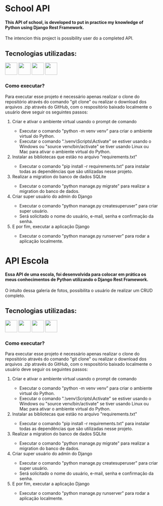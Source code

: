 # School API 
#### This API of school, is developed to put in practice my knowledge of Python using Django Rest Framework.
<div>
  <p>The intencion this project is possibility user do a completed API.</p>
</div>

## Tecnologias utilizadas:
<div>
  <img src="https://cdn.jsdelivr.net/gh/devicons/devicon@latest/icons/python/python-original.svg" width="40" height="40" />
  <img src="https://cdn.jsdelivr.net/gh/devicons/devicon@latest/icons/django/django-plain.svg" width="40" height="40" />
  <img src="https://cdn.jsdelivr.net/gh/devicons/devicon@latest/icons/djangorest/djangorest-original.svg" width="40" height="40" />     
  <img src="https://cdn.jsdelivr.net/gh/devicons/devicon@latest/icons/sqlite/sqlite-original.svg" width="40" height="40" />
</div>

### Como executar?
<div>
  <p>Para executar esse projeto é necessário apenas realizar o clone do repositório através do comando "git clone" ou realizar o download dos arquivos .zip através do GitHub, com o respositório baixado localmente o usuário deve seguir os seguintes passos:</p>
  <ol>
    <li>Criar e ativar o ambiente virtual usando o prompt de comando</li>
    <ul>
      <li>Executar o comando "python -m venv venv" para criar o ambiente virtual do Python.</li>
      <li>Executar o comando ".\venv\Scripts\Activate" se estiver usando o Windows ou "source venv/bin/activate" se tiver usando Linux ou Mac para ativar o ambiente virtual do Python.</li>
    </ul>
    <li>Instalar as bibliotecas que estão no arquivo "requirements.txt"</li>
    <ul>
      <li>Executar o comando "pip install -r requirements.txt" para instalar todas as dependências que são utilizadas nesse projeto.</li>
    </ul>
    <li>Realizar a migration do banco de dados SQLite</li>
      <ul>
        <li>Executar o comando "python manage.py migrate" para realizar a migration do banco de dados.</li>
      </ul>
    <li>Criar super usuário do admin do Django</li>
      <ul>
        <li>Executar o comando "python manage.py createsuperuser" para criar super usuário.</li>
        <li>Será solicitado o nome do usuário, e-mail, senha e confirmação da senha.</li>
      </ul>
    <li>E por fim, executar a aplicação Django</li>
      <ul>
        <li>Executar o comando "python manage.py runserver" para rodar a aplicação localmente.</li>
      </ul>
  </ol>
</div>

# API Escola
#### Essa API de uma escola, foi desenvolvida para colocar em prática os meus conhecimentos de Python utilizando o Django Rest Framework.
<div>
  <p>O intuito dessa galeria de fotos, possibilita o usuário de realizar um CRUD completo.</p>
</div>

## Tecnologias utilizadas:
<div>
  <img src="https://cdn.jsdelivr.net/gh/devicons/devicon@latest/icons/python/python-original.svg" width="40" height="40" />
  <img src="https://cdn.jsdelivr.net/gh/devicons/devicon@latest/icons/django/django-plain.svg" width="40" height="40" />
  <img src="https://cdn.jsdelivr.net/gh/devicons/devicon@latest/icons/djangorest/djangorest-original.svg" width="40" height="40" />     
  <img src="https://cdn.jsdelivr.net/gh/devicons/devicon@latest/icons/sqlite/sqlite-original.svg" width="40" height="40" />
</div>

### Como executar?
<div>
  <p>Para executar esse projeto é necessário apenas realizar o clone do repositório através do comando "git clone" ou realizar o download dos arquivos .zip através do GitHub, com o respositório baixado localmente o usuário deve seguir os seguintes passos:</p>
  <ol>
    <li>Criar e ativar o ambiente virtual usando o prompt de comando</li>
    <ul>
      <li>Executar o comando "python -m venv venv" para criar o ambiente virtual do Python.</li>
      <li>Executar o comando ".\venv\Scripts\Activate" se estiver usando o Windows ou "source venv/bin/activate" se tiver usando Linux ou Mac para ativar o ambiente virtual do Python.</li>
    </ul>
    <li>Instalar as bibliotecas que estão no arquivo "requirements.txt"</li>
    <ul>
      <li>Executar o comando "pip install -r requirements.txt" para instalar todas as dependências que são utilizadas nesse projeto.</li>
    </ul>
    <li>Realizar a migration do banco de dados SQLite</li>
      <ul>
        <li>Executar o comando "python manage.py migrate" para realizar a migration do banco de dados.</li>
      </ul>
    <li>Criar super usuário do admin do Django</li>
      <ul>
        <li>Executar o comando "python manage.py createsuperuser" para criar super usuário.</li>
        <li>Será solicitado o nome do usuário, e-mail, senha e confirmação da senha.</li>
      </ul>
    <li>E por fim, executar a aplicação Django</li>
      <ul>
        <li>Executar o comando "python manage.py runserver" para rodar a aplicação localmente.</li>
      </ul>
  </ol>
</div>

